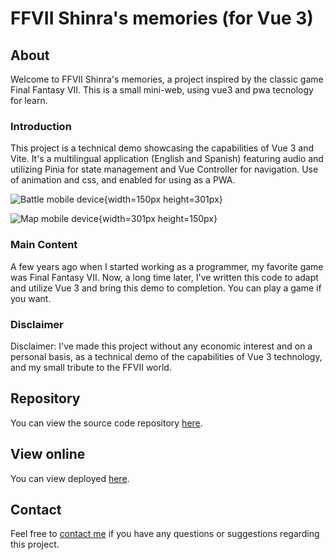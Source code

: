 # FFVII Shinra's memories (for Vue 3)

## About

Welcome to FFVII Shinra's memories, a project inspired by the classic game Final Fantasy VII. This is a small mini-web, using vue3 and pwa tecnology for learn.

### Introduction

This project is a technical demo showcasing the capabilities of Vue 3 and Vite. It's a multilingual application (English and Spanish) featuring audio and utilizing Pinia for state management and Vue Controller for navigation. Use of animation and css, and enabled for using as a PWA.

![Battle mobile device](https://github.com/blopeznet/ff7vue/tree/main/public/snapshots/mobile_01.png){width=150px height=301px}

![Map mobile device](https://github.com/blopeznet/ff7vue/tree/main/public/snapshots/mobile_02.png){width=301px height=150px}


### Main Content

A few years ago when I started working as a programmer, my favorite game was Final Fantasy VII. Now, a long time later, I've written this code to adapt and utilize Vue 3 and bring this demo to completion. You can play a game if you want.

### Disclaimer

Disclaimer: I've made this project without any economic interest and on a personal basis, as a technical demo of the capabilities of Vue 3 technology, and my small tribute to the FFVII world.

## Repository

You can view the source code repository [here](https://github.com/blopeznet/ff7vue).

## View online

You can view deployed [here](https://blopeznet.github.io/ff7vue/).

## Contact

Feel free to [contact me](mailto:borjalgarcia@hotmail.com) if you have any questions or suggestions regarding this project.
